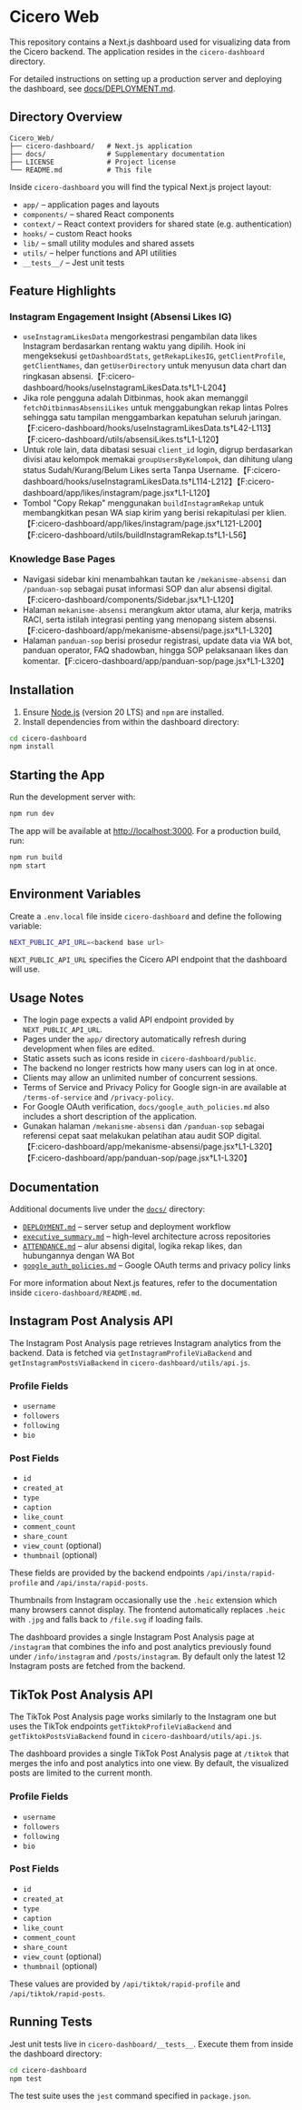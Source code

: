 # Cicero Web

This repository contains a Next.js dashboard used for visualizing data from the Cicero backend. The application resides in the `cicero-dashboard` directory.

For detailed instructions on setting up a production server and deploying the dashboard, see [docs/DEPLOYMENT.md](docs/DEPLOYMENT.md).

## Directory Overview

```
Cicero_Web/
├── cicero-dashboard/   # Next.js application
├── docs/               # Supplementary documentation
├── LICENSE             # Project license
└── README.md           # This file
```

Inside `cicero-dashboard` you will find the typical Next.js project layout:

- `app/` – application pages and layouts
- `components/` – shared React components
- `context/` – React context providers for shared state (e.g. authentication)
- `hooks/` – custom React hooks
- `lib/` – small utility modules and shared assets
- `utils/` – helper functions and API utilities
- `__tests__/` – Jest unit tests

## Feature Highlights

### Instagram Engagement Insight (Absensi Likes IG)

- `useInstagramLikesData` mengorkestrasi pengambilan data likes Instagram berdasarkan rentang waktu yang dipilih. Hook ini mengeksekusi `getDashboardStats`, `getRekapLikesIG`, `getClientProfile`, `getClientNames`, dan `getUserDirectory` untuk menyusun data chart dan ringkasan absensi.【F:cicero-dashboard/hooks/useInstagramLikesData.ts†L1-L204】
- Jika role pengguna adalah Ditbinmas, hook akan memanggil `fetchDitbinmasAbsensiLikes` untuk menggabungkan rekap lintas Polres sehingga satu tampilan menggambarkan kepatuhan seluruh jaringan.【F:cicero-dashboard/hooks/useInstagramLikesData.ts†L42-L113】【F:cicero-dashboard/utils/absensiLikes.ts†L1-L120】
- Untuk role lain, data dibatasi sesuai `client_id` login, digrup berdasarkan divisi atau kelompok memakai `groupUsersByKelompok`, dan dihitung ulang status Sudah/Kurang/Belum Likes serta Tanpa Username.【F:cicero-dashboard/hooks/useInstagramLikesData.ts†L114-L212】【F:cicero-dashboard/app/likes/instagram/page.jsx†L1-L120】
- Tombol "Copy Rekap" menggunakan `buildInstagramRekap` untuk membangkitkan pesan WA siap kirim yang berisi rekapitulasi per klien.【F:cicero-dashboard/app/likes/instagram/page.jsx†L121-L200】【F:cicero-dashboard/utils/buildInstagramRekap.ts†L1-L56】

### Knowledge Base Pages

- Navigasi sidebar kini menambahkan tautan ke `/mekanisme-absensi` dan `/panduan-sop` sebagai pusat informasi SOP dan alur absensi digital.【F:cicero-dashboard/components/Sidebar.jsx†L1-L120】
- Halaman `mekanisme-absensi` merangkum aktor utama, alur kerja, matriks RACI, serta istilah integrasi penting yang menopang sistem absensi.【F:cicero-dashboard/app/mekanisme-absensi/page.jsx†L1-L320】
- Halaman `panduan-sop` berisi prosedur registrasi, update data via WA bot, panduan operator, FAQ shadowban, hingga SOP pelaksanaan likes dan komentar.【F:cicero-dashboard/app/panduan-sop/page.jsx†L1-L320】

## Installation

1. Ensure [Node.js](https://nodejs.org/) (version 20 LTS) and `npm` are installed.
2. Install dependencies from within the dashboard directory:

```bash
cd cicero-dashboard
npm install
```

## Starting the App

Run the development server with:

```bash
npm run dev
```

The app will be available at [http://localhost:3000](http://localhost:3000).
For a production build, run:

```bash
npm run build
npm start
```

## Environment Variables

Create a `.env.local` file inside `cicero-dashboard` and define the following variable:

```bash
NEXT_PUBLIC_API_URL=<backend base url>
```

`NEXT_PUBLIC_API_URL` specifies the Cicero API endpoint that the dashboard will use.

## Usage Notes

- The login page expects a valid API endpoint provided by `NEXT_PUBLIC_API_URL`.
- Pages under the `app/` directory automatically refresh during development when files are edited.
- Static assets such as icons reside in `cicero-dashboard/public`.
- The backend no longer restricts how many users can log in at once.
- Clients may allow an unlimited number of concurrent sessions.
- Terms of Service and Privacy Policy for Google sign-in are available at `/terms-of-service` and `/privacy-policy`.
- For Google OAuth verification, `docs/google_auth_policies.md` also includes a short description of the application.
- Gunakan halaman `/mekanisme-absensi` dan `/panduan-sop` sebagai referensi cepat saat melakukan pelatihan atau audit SOP digital.【F:cicero-dashboard/app/mekanisme-absensi/page.jsx†L1-L320】【F:cicero-dashboard/app/panduan-sop/page.jsx†L1-L320】

## Documentation

Additional documents live under the [`docs/`](docs) directory:

- [`DEPLOYMENT.md`](docs/DEPLOYMENT.md) – server setup and deployment workflow
- [`executive_summary.md`](docs/executive_summary.md) – high-level architecture across repositories
- [`ATTENDANCE.md`](docs/ATTENDANCE.md) – alur absensi digital, logika rekap likes, dan hubungannya dengan WA Bot
- [`google_auth_policies.md`](docs/google_auth_policies.md) – Google OAuth terms and privacy policy links

For more information about Next.js features, refer to the documentation inside `cicero-dashboard/README.md`.


## Instagram Post Analysis API

The Instagram Post Analysis page retrieves Instagram analytics from the backend. Data is fetched via `getInstagramProfileViaBackend` and `getInstagramPostsViaBackend` in `cicero-dashboard/utils/api.js`.

### Profile Fields
- `username`
- `followers`
- `following`
- `bio`

### Post Fields
- `id`
- `created_at`
- `type`
- `caption`
- `like_count`
- `comment_count`
- `share_count`
- `view_count` (optional)
- `thumbnail` (optional)

These fields are provided by the backend endpoints `/api/insta/rapid-profile` and `/api/insta/rapid-posts`.

Thumbnails from Instagram occasionally use the `.heic` extension which many browsers
cannot display. The frontend automatically replaces `.heic` with `.jpg` and falls
back to `/file.svg` if loading fails.

The dashboard provides a single Instagram Post Analysis page at `/instagram`
that combines the info and post analytics previously found under
`/info/instagram` and `/posts/instagram`. By default only the latest 12
Instagram posts are fetched from the backend.


## TikTok Post Analysis API

The TikTok Post Analysis page works similarly to the Instagram one but uses the TikTok endpoints `getTiktokProfileViaBackend` and `getTiktokPostsViaBackend` found in `cicero-dashboard/utils/api.js`.

The dashboard provides a single TikTok Post Analysis page at `/tiktok`
that merges the info and post analytics into one view. By default,
the visualized posts are limited to the current month.

### Profile Fields
- `username`
- `followers`
- `following`
- `bio`

### Post Fields
- `id`
- `created_at`
- `type`
- `caption`
- `like_count`
- `comment_count`
- `share_count`
- `view_count` (optional)
- `thumbnail` (optional)

These values are provided by `/api/tiktok/rapid-profile` and `/api/tiktok/rapid-posts`.

## Running Tests

Jest unit tests live in `cicero-dashboard/__tests__`. Execute them from inside
the dashboard directory:

```bash
cd cicero-dashboard
npm test
```

The test suite uses the `jest` command specified in `package.json`.
